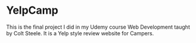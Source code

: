 # YelpCamp
This is the final project I did in my Udemy course Web Development taught by Colt Steele. It is a Yelp style review website for Campers.
